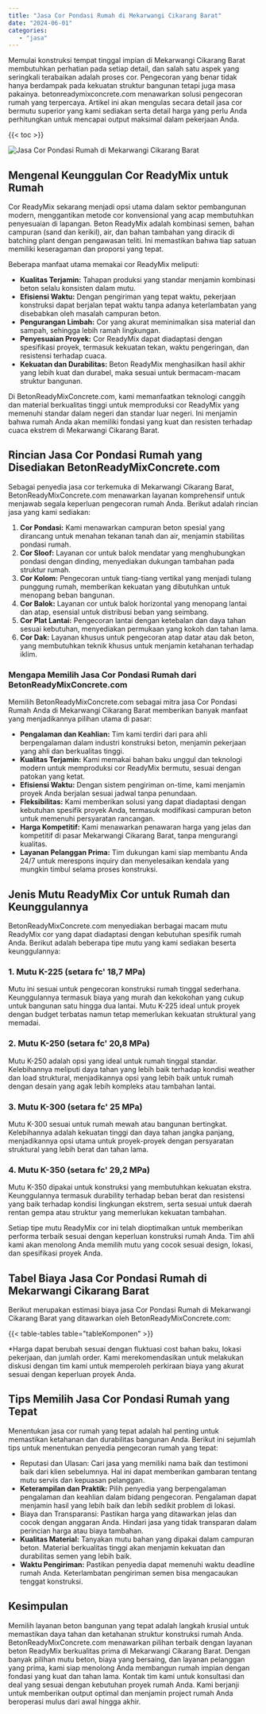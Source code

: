 ```yaml
---
title: "Jasa Cor Pondasi Rumah di Mekarwangi Cikarang Barat"
date: "2024-06-01"
categories: 
   - "jasa"
---
```


Memulai konstruksi tempat tinggal impian di Mekarwangi Cikarang Barat membutuhkan perhatian pada setiap detail, dan salah satu aspek yang seringkali terabaikan adalah proses cor. Pengecoran yang benar tidak hanya berdampak pada kekuatan struktur bangunan tetapi juga masa pakainya. betonreadymixconcrete.com menawarkan solusi pengecoran rumah yang terpercaya. Artikel ini akan mengulas secara detail jasa cor bermutu superior yang kami sediakan serta detail harga yang perlu Anda perhitungkan untuk mencapai output maksimal dalam pekerjaan Anda.

{{< toc >}}

![Jasa Cor Pondasi Rumah di Mekarwangi Cikarang Barat](https://betoncor8.github.io/cor/harga-beton-readymix-concrete%20(18).png)

## Mengenal Keunggulan Cor ReadyMix untuk Rumah

Cor ReadyMix sekarang menjadi opsi utama dalam sektor pembangunan modern, menggantikan metode cor konvensional yang acap membutuhkan penyesuaian di lapangan. Beton ReadyMix adalah kombinasi semen, bahan campuran (sand dan kerikil), air, dan bahan tambahan yang diracik di batching plant dengan pengawasan teliti. Ini memastikan bahwa tiap satuan memiliki keseragaman dan proporsi yang tepat.

Beberapa manfaat utama memakai cor ReadyMix meliputi:

- **Kualitas Terjamin:** Tahapan produksi yang standar menjamin kombinasi beton selalu konsisten dalam mutu.
- **Efisiensi Waktu:** Dengan pengiriman yang tepat waktu, pekerjaan konstruksi dapat berjalan tepat waktu tanpa adanya keterlambatan yang disebabkan oleh masalah campuran beton.
- **Pengurangan Limbah:** Cor yang akurat meminimalkan sisa material dan sampah, sehingga lebih ramah lingkungan.
- **Penyesuaian Proyek:** Cor ReadyMix dapat diadaptasi dengan spesifikasi proyek, termasuk kekuatan tekan, waktu pengeringan, dan resistensi terhadap cuaca.
- **Kekuatan dan Durabilitas:** Beton ReadyMix menghasilkan hasil akhir yang lebih kuat dan durabel, maka sesuai untuk bermacam-macam struktur bangunan.

Di BetonReadyMixConcrete.com, kami memanfaatkan teknologi canggih dan material berkualitas tinggi untuk memproduksi cor ReadyMix yang memenuhi standar dalam negeri dan standar luar negeri. Ini menjamin bahwa rumah Anda akan memiliki fondasi yang kuat dan resisten terhadap cuaca ekstrem di Mekarwangi Cikarang Barat.

## Rincian Jasa Cor Pondasi Rumah yang Disediakan BetonReadyMixConcrete.com

Sebagai penyedia jasa cor terkemuka di Mekarwangi Cikarang Barat, BetonReadyMixConcrete.com menawarkan layanan komprehensif untuk menjawab segala keperluan pengecoran rumah Anda. Berikut adalah rincian jasa yang kami sediakan:

1. **Cor Pondasi:** Kami menawarkan campuran beton spesial yang dirancang untuk menahan tekanan tanah dan air, menjamin stabilitas pondasi rumah.
2. **Cor Sloof:** Layanan cor untuk balok mendatar yang menghubungkan pondasi dengan dinding, menyediakan dukungan tambahan pada struktur rumah.
3. **Cor Kolom:** Pengecoran untuk tiang-tiang vertikal yang menjadi tulang punggung rumah, memberikan kekuatan yang dibutuhkan untuk menopang beban bangunan.
4. **Cor Balok:** Layanan cor untuk balok horizontal yang menopang lantai dan atap, esensial untuk distribusi beban yang seimbang.
5. **Cor Plat Lantai:** Pengecoran lantai dengan ketebalan dan daya tahan sesuai kebutuhan, menyediakan permukaan yang kokoh dan tahan lama.
6. **Cor Dak:** Layanan khusus untuk pengecoran atap datar atau dak beton, yang membutuhkan teknik khusus untuk menjamin ketahanan terhadap iklim.

### Mengapa Memilih Jasa Cor Pondasi Rumah dari BetonReadyMixConcrete.com

Memilih BetonReadyMixConcrete.com sebagai mitra jasa Cor Pondasi Rumah Anda di Mekarwangi Cikarang Barat memberikan banyak manfaat yang menjadikannya pilihan utama di pasar:

- **Pengalaman dan Keahlian:** Tim kami terdiri dari para ahli berpengalaman dalam industri konstruksi beton, menjamin pekerjaan yang ahli dan berkualitas tinggi.
- **Kualitas Terjamin:** Kami memakai bahan baku unggul dan teknologi modern untuk memproduksi cor ReadyMix bermutu, sesuai dengan patokan yang ketat.
- **Efisiensi Waktu:** Dengan sistem pengiriman on-time, kami menjamin proyek Anda berjalan sesuai jadwal tanpa penundaan.
- **Fleksibilitas:** Kami memberikan solusi yang dapat diadaptasi dengan kebutuhan spesifik proyek Anda, termasuk modifikasi campuran beton untuk memenuhi persyaratan rancangan.
- **Harga Kompetitif:** Kami menawarkan penawaran harga yang jelas dan kompetitif di pasar Mekarwangi Cikarang Barat, tanpa mengurangi kualitas.
- **Layanan Pelanggan Prima:** Tim dukungan kami siap membantu Anda 24/7 untuk merespons inquiry dan menyelesaikan kendala yang mungkin timbul selama proses konstruksi.

## Jenis Mutu ReadyMix Cor untuk Rumah dan Keunggulannya

BetonReadyMixConcrete.com menyediakan berbagai macam mutu ReadyMix cor yang dapat diadaptasi dengan kebutuhan spesifik rumah Anda. Berikut adalah beberapa tipe mutu yang kami sediakan beserta keunggulannya:

### 1\. Mutu K-225 (setara fc' 18,7 MPa)

Mutu ini sesuai untuk pengecoran konstruksi rumah tinggal sederhana. Keunggulannya termasuk biaya yang murah dan kekokohan yang cukup untuk bangunan satu hingga dua lantai. Mutu K-225 ideal untuk proyek dengan budget terbatas namun tetap memerlukan kekuatan struktural yang memadai.

### 2\. Mutu K-250 (setara fc' 20,8 MPa)

Mutu K-250 adalah opsi yang ideal untuk rumah tinggal standar. Kelebihannya meliputi daya tahan yang lebih baik terhadap kondisi weather dan load struktural, menjadikannya opsi yang lebih baik untuk rumah dengan desain yang agak lebih kompleks atau tambahan lantai.

### 3\. Mutu K-300 (setara fc' 25 MPa)

Mutu K-300 sesuai untuk rumah mewah atau bangunan bertingkat. Kelebihannya adalah kekuatan tinggi dan daya tahan jangka panjang, menjadikannya opsi utama untuk proyek-proyek dengan persyaratan struktural yang lebih berat dan tahan lama.

### 4\. Mutu K-350 (setara fc' 29,2 MPa)

Mutu K-350 dipakai untuk konstruksi yang membutuhkan kekuatan ekstra. Keunggulannya termasuk durability terhadap beban berat dan resistensi yang baik terhadap kondisi lingkungan ekstrem, serta sesuai untuk daerah rentan gempa atau struktur yang memerlukan kekuatan tambahan.

Setiap tipe mutu ReadyMix cor ini telah dioptimalkan untuk memberikan performa terbaik sesuai dengan keperluan konstruksi rumah Anda. Tim ahli kami akan menolong Anda memilih mutu yang cocok sesuai design, lokasi, dan spesifikasi proyek Anda.

## Tabel Biaya Jasa Cor Pondasi Rumah di Mekarwangi Cikarang Barat

Berikut merupakan estimasi biaya jasa Cor Pondasi Rumah di Mekarwangi Cikarang Barat yang ditawarkan oleh BetonReadyMixConcrete.com:

{{< table-tables table="tableKomponen" >}}

\*Harga dapat berubah sesuai dengan fluktuasi cost bahan baku, lokasi pekerjaan, dan jumlah order. Kami merekomendasikan untuk melakukan diskusi dengan tim kami untuk memperoleh perkiraan biaya yang akurat sesuai dengan keperluan proyek Anda.

## Tips Memilih Jasa Cor Pondasi Rumah yang Tepat

Menentukan jasa cor rumah yang tepat adalah hal penting untuk memastikan ketahanan dan durabilitas bangunan Anda. Berikut ini sejumlah tips untuk menentukan penyedia pengecoran rumah yang tepat:

- Reputasi dan Ulasan: Cari jasa yang memiliki nama baik dan testimoni baik dari klien sebelumnya. Hal ini dapat memberikan gambaran tentang mutu servis dan kepuasan pelanggan.
- **Keterampilan dan Praktik:** Pilih penyedia yang berpengalaman pengalaman dan keahlian dalam bidang pengecoran. Pengalaman dapat menjamin hasil yang lebih baik dan lebih sedikit problem di lokasi.
- Biaya dan Transparansi: Pastikan harga yang ditawarkan jelas dan cocok dengan anggaran Anda. Hindari jasa yang tidak transparan dalam perincian harga atau biaya tambahan.
- **Kualitas Material:** Tanyakan mutu bahan yang dipakai dalam campuran beton. Material berkualitas tinggi akan menjamin kekuatan dan durabilitas semen yang lebih baik.
- **Waktu Pengiriman:** Pastikan penyedia dapat memenuhi waktu deadline rumah Anda. Keterlambatan pengiriman semen bisa mengacaukan tenggat konstruksi.

## Kesimpulan

Memilih layanan beton bangunan yang tepat adalah langkah krusial untuk memastikan daya tahan dan ketahanan struktur konstruksi rumah Anda. BetonReadyMixConcrete.com menawarkan pilihan terbaik dengan layanan beton ReadyMix berkualitas prima di Mekarwangi Cikarang Barat. Dengan banyak pilihan mutu beton, biaya yang bersaing, dan layanan pelanggan yang prima, kami siap menolong Anda membangun rumah impian dengan fondasi yang kuat dan tahan lama. Kontak tim kami untuk konsultasi dan deal yang sesuai dengan kebutuhan proyek rumah Anda. Kami berjanji untuk memberikan output optimal dan menjamin project rumah Anda beroperasi mulus dari awal hingga akhir.
